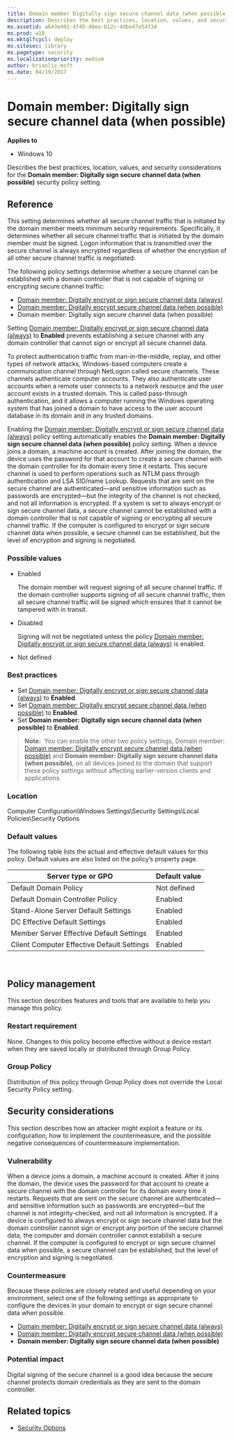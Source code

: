 ```yaml
---
title: Domain member Digitally sign secure channel data (when possible) (Windows 10)
description: Describes the best practices, location, values, and security considerations for the Domain member Digitally sign secure channel data (when possible) security policy setting.
ms.assetid: a643e491-4f45-40ea-b12c-4dbe47e54f34
ms.prod: w10
ms.mktglfcycl: deploy
ms.sitesec: library
ms.pagetype: security
ms.localizationpriority: medium
author: brianlic-msft
ms.date: 04/19/2017
---
```


# Domain member: Digitally sign secure channel data (when possible)

**Applies to**
-   Windows 10

Describes the best practices, location, values, and security considerations for the **Domain member: Digitally sign secure channel data (when possible)** security policy setting.

## Reference

This setting determines whether all secure channel traffic that is initiated by the domain member meets minimum security requirements. Specifically, it determines whether all secure channel traffic that is initiated by the domain member must be signed. Logon information that is transmitted over the 
secure channel is always encrypted regardless of whether the encryption of all other secure channel traffic is negotiated.

The following policy settings determine whether a secure channel can be established with a domain controller that is not capable of signing or encrypting secure channel traffic:
-   [Domain member: Digitally encrypt or sign secure channel data (always)](domain-member-digitally-encrypt-or-sign-secure-channel-data-always.md)
-   [Domain member: Digitally encrypt secure channel data (when possible)](domain-member-digitally-encrypt-secure-channel-data-when-possible.md)
-   Domain member: Digitally sign secure channel data (when possible)

Setting [Domain member: Digitally encrypt or sign secure channel data (always)](domain-member-digitally-encrypt-or-sign-secure-channel-data-always.md) to **Enabled** prevents establishing a secure channel with any domain controller that cannot sign or encrypt all secure channel data.

To protect authentication traffic from man-in-the-middle, replay, and other types of network attacks, Windows-based computers create a communication channel through NetLogon called secure channels. These channels authenticate computer accounts. They also authenticate user accounts when a remote user connects to a network resource and the user account exists in a trusted domain. This is called pass-through authentication, and it allows a computer running the Windows operating system that has joined a domain to have access to the user account database in its domain and in any trusted domains.

Enabling the [Domain member: Digitally encrypt or sign secure channel data (always)](domain-member-digitally-encrypt-or-sign-secure-channel-data-always.md) policy setting automatically enables the **Domain member: Digitally sign secure channel data (when possible)** policy setting.
When a device joins a domain, a machine account is created. After joining the domain, the device uses the password for that account to create a secure channel with the domain controller for its domain every time it restarts. This secure channel is used to perform operations such as NTLM pass through authentication and LSA SID/name Lookup. Requests that are sent on the secure channel are authenticated—and sensitive information such as passwords are encrypted—but the integrity of the channel is not checked, and not all information is encrypted. If a system is set to always encrypt or sign secure channel data, a secure channel cannot be established with a domain controller that is not capable of signing or encrypting all secure channel traffic. If the computer is configured to encrypt or sign secure channel data when possible, a secure channel can be established, but the level of encryption and signing is negotiated.

### Possible values

-   Enabled

    The domain member will request signing of all secure channel traffic. If the domain controller supports signing of all secure channel traffic, then all secure channel traffic will be signed which ensures that it cannot be tampered with in transit.

-   Disabled

    Signing will not be negotiated unless the policy [Domain member: Digitally encrypt or sign secure channel data (always)](domain-member-digitally-encrypt-or-sign-secure-channel-data-always.md) is enabled.

-   Not defined

### Best practices

-   Set [Domain member: Digitally encrypt or sign secure channel data (always)](domain-member-digitally-encrypt-or-sign-secure-channel-data-always.md) to **Enabled**.
-   Set [Domain member: Digitally encrypt secure channel data (when possible)](domain-member-digitally-encrypt-secure-channel-data-when-possible.md) to **Enabled**.
-   Set **Domain member: Digitally sign secure channel data (when possible)** to **Enabled**.
>**Note:**  You can enable the other two policy settings, Domain member: [Domain member: Digitally encrypt secure channel data (when possible)](domain-member-digitally-encrypt-secure-channel-data-when-possible.md) and **Domain member: Digitally sign secure channel data (when possible)**, on all devices joined to the domain that support these policy settings without affecting earlier-version clients and applications.
 
### Location

Computer Configuration\\Windows Settings\\Security Settings\\Local Policies\\Security Options

### Default values

The following table lists the actual and effective default values for this policy. Default values are also listed on the policy’s property page.

| Server type or GPO | Default value |
| - | - |
| Default Domain Policy | Not defined| 
| Default Domain Controller Policy | Enabled | 
| Stand-Alone Server Default Settings | Enabled|  
| DC Effective Default Settings | Enabled| 
| Member Server Effective Default Settings| Enabled| 
| Client Computer Effective Default Settings | Enabled| 
 
## Policy management

This section describes features and tools that are available to help you manage this policy.

### Restart requirement

None. Changes to this policy become effective without a device restart when they are saved locally or distributed through Group Policy.

### Group Policy

Distribution of this policy through Group Policy does not override the Local Security Policy setting.

## Security considerations

This section describes how an attacker might exploit a feature or its configuration, how to implement the countermeasure, and the possible negative consequences of countermeasure implementation.

### Vulnerability

When a device joins a domain, a machine account is created. After it joins the domain, the device uses the password for that account to create a secure channel with the domain controller for its domain every time it restarts. Requests that are sent on the secure channel are authenticated—and sensitive information such as passwords are encrypted—but the channel is not integrity-checked, and not all information is encrypted. If a device is configured to always encrypt or sign secure channel data but the domain controller cannot sign or encrypt any portion of the secure channel data, the computer and domain controller cannot establish a secure channel. If the computer is configured to encrypt or sign secure channel data when possible, a secure channel can be established, but the level of encryption and signing is negotiated.

### Countermeasure

Because these policies are closely related and useful depending on your environment, select one of the following settings as appropriate to configure the devices in your domain to encrypt or sign secure channel data when possible.

-   [Domain member: Digitally encrypt or sign secure channel data (always)](domain-member-digitally-encrypt-or-sign-secure-channel-data-always.md)
-   [Domain member: Digitally encrypt secure channel data (when possible)](domain-member-digitally-encrypt-secure-channel-data-when-possible.md)
-   **Domain member: Digitally sign secure channel data (when possible)**

### Potential impact

Digital signing of the secure channel is a good idea because the secure channel protects domain credentials as they are sent to the domain controller.

## Related topics

- [Security Options](security-options.md)
